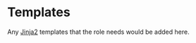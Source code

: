 # Templates

Any [Jinja2](https://docs.ansible.com/ansible/latest/user_guide/playbooks_templating.html) templates that the role needs
would be added here.